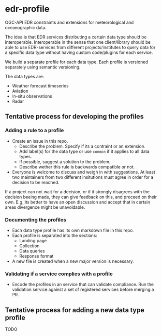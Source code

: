 # edr-profile

OGC-API EDR constraints and extensions for meteorological and oceanographic data.

The idea is that EDR services distributing a certain data type should be interoperable.
Interoperable in the sense that one client/library should be able to use EDR-services from different projects/institutes to query data for a specific data type without having custom code/plugins for each service.

We build a separate profile for each data type. Each profile is versioned separately using semantic versioning.

The data types are:

- Weather forecast timeseries
- Aviation
- In-situ observations
- Radar

## Tentative process for developing the profiles

### Adding a rule to a profile

- Create an issue in this repo.
  - Describe the problem. Specify if its a contraint or an extension.
  - Add label(s) for the data type or use `common` if it applies to all data types.
  - If possible, suggest a solution to the problem.
  - Describe wether this rule is backwards compatible or not.
- Everyone is welcome to discuss and weigh in with suggestions. At least two maintainers from two different insitutions must agree in order for a decision to be reached.

If a project can not wait for a decision, or if it strongly disagrees with the decision beeing made, they can give feedback on this, and proceed on their own. E.g, its better to have an open discussion and accept that in certain areas divergence might be unavoidable.

### Documenting the profiles

- Each data type profile has its own markdown file in this repo.
- Each profile is separated into the sections:
  - Landing page
  - Collection
  - Data queries
  - Response format
- A new file is created when a new major version is necessary.

### Validating if a service complies with a profile

- Encode the profiles in an service that can validate compliance. Run the validation service against a set of registered services before merging a PR.

## Tentative process for adding a new data type profile

TODO